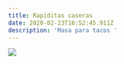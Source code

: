 ```yaml
---
title: Rapiditas caseras
date: 2020-02-23T16:52:45.911Z
description: 'Masa para tacos '
---
```

![](/img/lasagna.jpg)
